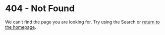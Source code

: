 # 404 - Not Found

We can’t find the page you are looking for. Try using the Search or [return to the homepage]({{config.site_url}}).
